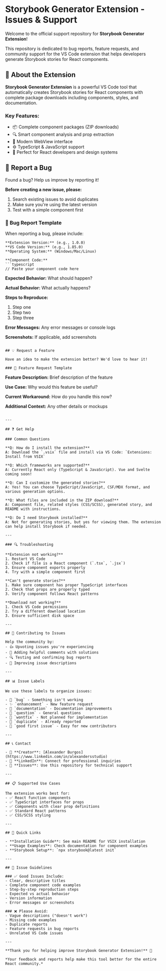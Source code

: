 # Storybook Generator Extension - Issues & Support

Welcome to the official support repository for **Storybook Generator Extension**! 

This repository is dedicated to bug reports, feature requests, and community support for the VS Code extension that helps developers generate Storybook stories for React components.

## 🔗 About the Extension

**Storybook Generator Extension** is a powerful VS Code tool that automatically creates Storybook stories for React components with complete package downloads including components, styles, and documentation.

### Key Features:

- 📦 Complete component packages (ZIP downloads)
- 🔍 Smart component analysis and prop extraction
- 🎨 Modern WebView interface
- ⚙️ TypeScript & JavaScript support
- 🎯 Perfect for React developers and design systems

## 🐛 Report a Bug

Found a bug? Help us improve by reporting it!

**Before creating a new issue, please:**

1. Search existing issues to avoid duplicates
2. Make sure you're using the latest version
3. Test with a simple component first

### 📝 Bug Report Template

When reporting a bug, please include:

```
**Extension Version:** (e.g., 1.0.0)
**VS Code Version:** (e.g., 1.85.0)
**Operating System:** (Windows/Mac/Linux)

**Component Code:**
```typescript
// Paste your component code here
```

**Expected Behavior:**
What should happen?

**Actual Behavior:**
What actually happens?

**Steps to Reproduce:**
1. Step one
2. Step two
3. Step three

**Error Messages:**
Any error messages or console logs

**Screenshots:**
If applicable, add screenshots
```

## 💡 Request a Feature

Have an idea to make the extension better? We'd love to hear it!

### 🎯 Feature Request Template

```
**Feature Description:**
Brief description of the feature

**Use Case:**
Why would this feature be useful?

**Current Workaround:**
How do you handle this now?

**Additional Context:**
Any other details or mockups
```

---

## ❓ Get Help

### Common Questions

**Q: How do I install the extension?**  
A: Download the `.vsix` file and install via VS Code: `Extensions: Install from VSIX`

**Q: Which frameworks are supported?**  
A: Currently React only (TypeScript & JavaScript). Vue and Svelte coming soon!

**Q: Can I customize the generated stories?**  
A: Yes! You can choose TypeScript/JavaScript, CSF/MDX format, and various generation options.

**Q: What files are included in the ZIP download?**  
A: Component file, related styles (CSS/SCSS), generated story, and README with instructions.

**Q: Do I need Storybook installed?**  
A: Not for generating stories, but yes for viewing them. The extension can help install Storybook if needed.

---

### 🔍 Troubleshooting

**Extension not working?**
1. Restart VS Code
2. Check if file is a React component (`.tsx`, `.jsx`)
3. Ensure component exports properly
4. Try with a simple component first

**Can't generate stories?**
1. Make sure component has proper TypeScript interfaces
2. Check that props are properly typed
3. Verify component follows React patterns

**Download not working?**
1. Check VS Code permissions
2. Try a different download location
3. Ensure sufficient disk space

---

## 🤝 Contributing to Issues

Help the community by:
- 👍 Upvoting issues you're experiencing
- 💬 Adding helpful comments with solutions
- 🔍 Testing and confirming bug reports
- 📝 Improving issue descriptions

---

## 📊 Issue Labels

We use these labels to organize issues:

- 🐛 `bug` - Something isn't working
- ✨ `enhancement` - New feature request  
- 📖 `documentation` - Documentation improvements
- 🤔 `question` - General questions
- 🚫 `wontfix` - Not planned for implementation
- 🔄 `duplicate` - Already reported
- 💚 `good first issue` - Easy for new contributors

---

## 📞 Contact

- 📧 **Creator**: [Alexander Burgos](https://www.linkedin.com/in/alexandersstudio)
- 💼 **LinkedIn**: Connect for professional inquiries
- 🐛 **Issues**: Use this repository for technical support

---

## 📋 Supported Use Cases

The extension works best for:
- ✅ React function components
- ✅ TypeScript interfaces for props
- ✅ Components with clear prop definitions
- ✅ Standard React patterns
- ✅ CSS/SCSS styling

---

## 🚀 Quick Links

- **Installation Guide**: See main README for VSIX installation
- **Usage Examples**: Check documentation for component examples
- **Storybook Setup**: `npx storybook@latest init`

---

## 📝 Issue Guidelines

### ✅ Good Issues Include:
- Clear, descriptive titles
- Complete component code examples
- Step-by-step reproduction steps
- Expected vs actual behavior
- Version information
- Error messages or screenshots

### ❌ Please Avoid:
- Vague descriptions ("doesn't work")
- Missing code examples
- Duplicate reports
- Feature requests in bug reports
- Unrelated VS Code issues

---

**Thank you for helping improve Storybook Generator Extension!** 🙏

*Your feedback and reports help make this tool better for the entire React community.*
